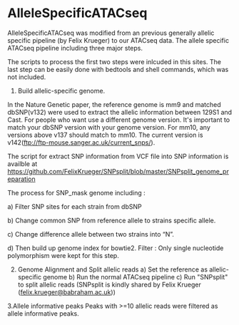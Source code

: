 # AlleleSpecificATACseq
AlleleSpecificATACseq was modified  from an previous generally allelic specific pipeline (by Felix Krueger) to our ATACseq data. The allele specific ATACseq pipeline including three major steps.  

The scripts to process the first two steps were inlcuded in this sites. The last step can be easily done with bedtools and shell commands, which was not included. 


1. Build allelic-specific genome. 

In the Nature Genetic paper, the reference genome is mm9 and matched dbSNP(v132) were used to extract the allelic information between 129S1 and Cast. 
For people who want use a different genome version. It's important to match your dbSNP version with your genome version. 
For mm10, any versions above v137 should match to mm10. The current version is  v142(ftp://ftp-mouse.sanger.ac.uk/current_snps/). 

The script for extract SNP information from VCF file into SNP information is availble at https://github.com/FelixKrueger/SNPsplit/blob/master/SNPsplit_genome_preparation 

The process for SNP_mask genome including : 

a) Filter SNP sites for each strain from dbSNP 

b) Change common SNP from reference allele to strains specific allele.

c) Change difference allele between two strains into “N”.

d) Then build up genome index for bowtie2. 
Filter : Only single nucleotide polymorphism were kept for this step. 

2. Genome Alignment and Split allelic reads 
 	a) Set the reference as allelic-specific genome
	b) Run the normal ATACseq pipeline
	c) Run "SNPsplit" to split allelic reads (SNPsplit is kindly shared by Felix Krueger (felix.krueger@babraham.ac.uk))
	
3.Allele informative peaks 
	Peaks with >=10 allelic reads were filtered as allele informative peaks. 
